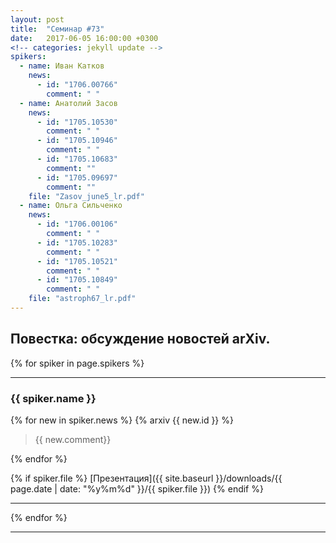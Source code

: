 ```yaml
---
layout: post
title:  "Семинар #73"
date:   2017-06-05 16:00:00 +0300
<!-- categories: jekyll update -->
spikers:
  - name: Иван Катков
    news:
      - id: "1706.00766"
        comment: " "
  - name: Анатолий Засов
    news:
      - id: "1705.10530"
        comment: " "
      - id: "1705.10946"
        comment: " "
      - id: "1705.10683"
        comment: ""
      - id: "1705.09697"
        comment: ""
    file: "Zasov_june5_lr.pdf"
  - name: Ольга Сильченко
    news:
      - id: "1706.00106"
        comment: " "
      - id: "1705.10283"
        comment: " "
      - id: "1705.10521"
        comment: " "
      - id: "1705.10849"
        comment: " "
    file: "astroph67_lr.pdf"
---
```


## Повестка: обсуждение новостей arXiv.

{% for spiker in page.spikers %}
***

### {{ spiker.name }}
  {% for new in spiker.news %}
  {% arxiv {{ new.id }} %}

> {{ new.comment}}

  {% endfor %}

{% if spiker.file %}
[Презентация]({{ site.baseurl  }}/downloads/{{ page.date | date: "%y%m%d" }}/{{ spiker.file }})
{% endif %}

***
{% endfor %}

***

